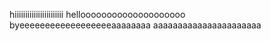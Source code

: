 hiiiiiiiiiiiiiiiiiiiiiii
helloooooooooooooooooooo
byeeeeeeeeeeeeeeeeeeaaaaaaaa
aaaaaaaaaaaaaaaaaaaaaa
